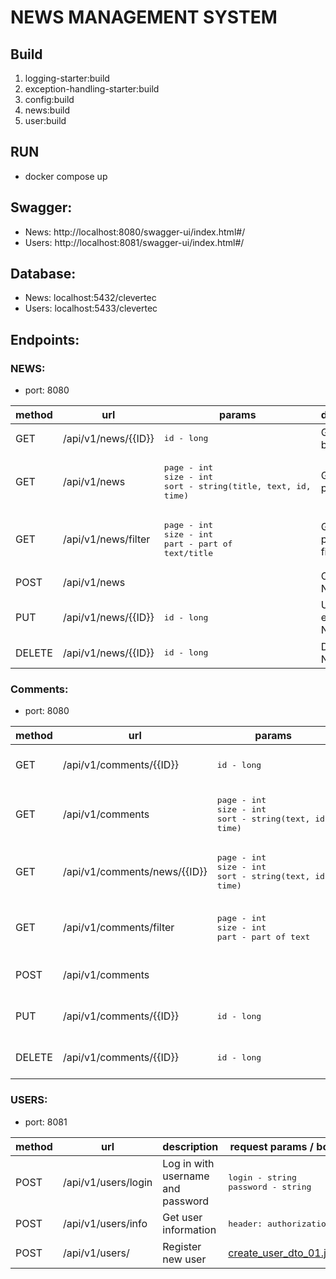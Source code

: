 # NEWS MANAGEMENT SYSTEM

## Build
1) logging-starter:build
2) exception-handling-starter:build
3) config:build
4) news:build
5) user:build

## RUN

- docker compose up

## Swagger:

- News: http://localhost:8080/swagger-ui/index.html#/
- Users: http://localhost:8081/swagger-ui/index.html#/

## Database:

- News: localhost:5432/clevertec
- Users: localhost:5433/clevertec

## Endpoints:

### NEWS:

- port: 8080

| method | url                 | params                                                                        | description             | request body                                                                          | response body                                                                               |
|--------|---------------------|-------------------------------------------------------------------------------|-------------------------|---------------------------------------------------------------------------------------|---------------------------------------------------------------------------------------------|
| GET    | /api/v1/news/{{ID}} | <pre>id - long</pre>                                                          | Get a News by ID        | -                                                                                     | [view_news_01.json](news%2Fsrc%2Ftest%2Fresources%2Fdata%2Fview_news_01.json)               |
| GET    | /api/v1/news        | <pre>page - int<br/>size - int<br/>sort - string(title, text, id, time)</pre> | Get News page           | -                                                                                     | [page_resp_news_view.json](news%2Fsrc%2Ftest%2Fresources%2Fdata%2Fpage_resp_news_view.json) |
| GET    | /api/v1/news/filter | <pre>page - int<br/>size - int<br/>part - part of text/title</pre>            | Get News page by filter | -                                                                                     | [page_resp_news_view.json](news%2Fsrc%2Ftest%2Fresources%2Fdata%2Fpage_resp_news_view.json) |
| POST   | /api/v1/news        |                                                                               | Create new News         | [post_dto_news_01.json](news%2Fsrc%2Ftest%2Fresources%2Fdata%2Fpost_dto_news_01.json) | [view_news_01.json](news%2Fsrc%2Ftest%2Fresources%2Fdata%2Fview_news_01.json)               |
| PUT    | /api/v1/news/{{ID}} | <pre>id - long</pre>                                                          | Update existing News    | [put_dto_news_01.json](news%2Fsrc%2Ftest%2Fresources%2Fdata%2Fput_dto_news_01.json)   | [view_news_01.json](news%2Fsrc%2Ftest%2Fresources%2Fdata%2Fview_news_01.json)               |
| DELETE | /api/v1/news/{{ID}} | <pre>id - long</pre>                                                          | Delete News by ID       | -                                                                                     | -                                                                                           |

### Comments:

- port: 8080

| method | url                          | params                                                                 | description                  | request body                                                                                    | response body                                                                                     |
|--------|------------------------------|------------------------------------------------------------------------|------------------------------|-------------------------------------------------------------------------------------------------|---------------------------------------------------------------------------------------------------|
| GET    | /api/v1/comments/{{ID}}      | <pre>id - long</pre>                                                   | Get a Comment by ID          | -                                                                                               | [resp_comment_news_01.json](news%2Fsrc%2Ftest%2Fresources%2Fdata%2Fresp_comment_news_01.json)     |
| GET    | /api/v1/comments             | <pre>page - int<br/>size - int<br/>sort - string(text, id, time)</pre> | Get Comments page            | -                                                                                               | [page_resp_comment_news.json](news%2Fsrc%2Ftest%2Fresources%2Fdata%2Fpage_resp_comment_news.json) |
| GET    | /api/v1/comments/news/{{ID}} | <pre>page - int<br/>size - int<br/>sort - string(text, id, time)</pre> | Get Comments page by news ID | -                                                                                               | [page_resp_comment.json](news%2Fsrc%2Ftest%2Fresources%2Fdata%2Fpage_resp_comment.json)           |
| GET    | /api/v1/comments/filter      | <pre>page - int<br/>size - int<br/>part - part of text</pre>           | Get Comments page by filter  | -                                                                                               | [page_resp_comment_news.json](news%2Fsrc%2Ftest%2Fresources%2Fdata%2Fpage_resp_comment_news.json) |
| POST   | /api/v1/comments             |                                                                        | Create a new Comment         | [create_comment_dto_01.json](news%2Fsrc%2Ftest%2Fresources%2Fdata%2Fcreate_comment_dto_01.json) | [resp_comment_news_01.json](news%2Fsrc%2Ftest%2Fresources%2Fdata%2Fresp_comment_news_01.json)     |
| PUT    | /api/v1/comments/{{ID}}      | <pre>id - long</pre>                                                   | Update an existing Comment   | [update_comment_dto.json](news%2Fsrc%2Ftest%2Fresources%2Fdata%2Fupdate_comment_dto.json)       | [resp_comment_news_01.json](news%2Fsrc%2Ftest%2Fresources%2Fdata%2Fresp_comment_news_01.json)     |
| DELETE | /api/v1/comments/{{ID}}      | <pre>id - long</pre>                                                   | Delete a Comment by ID       | -                                                                                               | -                                                                                                 |

### USERS:

- port: 8081

| method | url                 | description                       | request params / body                                                                     | response body                                                                                 |
|--------|---------------------|-----------------------------------|-------------------------------------------------------------------------------------------|-----------------------------------------------------------------------------------------------|
| POST   | /api/v1/users/login | Log in with username and password | <pre>login - string<br/>password - string</pre>                                           | JWT token                                                                                     |
| POST   | /api/v1/users/info  | Get user information              | <pre>header: authorization</pre>                                                          | [response_user_dto_01.json](user%2Fsrc%2Ftest%2Fresources%2Fdata%2Fresponse_user_dto_01.json) |
| POST   | /api/v1/users/      | Register new user                 | [create_user_dto_01.json](user%2Fsrc%2Ftest%2Fresources%2Fdata%2Fcreate_user_dto_01.json) | [response_user_dto_01.json](user%2Fsrc%2Ftest%2Fresources%2Fdata%2Fresponse_user_dto_01.json) |
